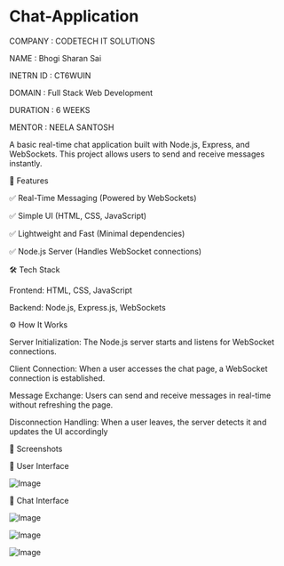 # Chat-Application


COMPANY : CODETECH IT SOLUTIONS

NAME : Bhogi Sharan Sai

INETRN ID : CT6WUIN

DOMAIN : Full Stack Web Development

DURATION : 6 WEEKS

MENTOR : NEELA SANTOSH

A basic real-time chat application built with Node.js, Express, and WebSockets. This project allows users to send and receive messages instantly.

🚀 Features

✅ Real-Time Messaging (Powered by WebSockets)

✅ Simple UI (HTML, CSS, JavaScript)

✅ Lightweight and Fast (Minimal dependencies)

✅ Node.js Server (Handles WebSocket connections)

🛠 Tech Stack

Frontend: HTML, CSS, JavaScript

Backend: Node.js, Express.js, WebSockets

⚙️ How It Works

Server Initialization: The Node.js server starts and listens for WebSocket connections.

Client Connection: When a user accesses the chat page, a WebSocket connection is established.

Message Exchange: Users can send and receive messages in real-time without refreshing the page.

Disconnection Handling: When a user leaves, the server detects it and updates the UI accordingly

📸 Screenshots

🔹 User Interface

![Image](https://github.com/user-attachments/assets/e2f961d3-a146-47d8-8ab0-347ac2e146c9)

🔹 Chat Interface

![Image](https://github.com/user-attachments/assets/78439b21-7e99-4e87-9b5f-f609a70e1b42)

![Image](https://github.com/user-attachments/assets/bbdfb21d-5feb-44c3-b8ea-29354eed6646)

![Image](https://github.com/user-attachments/assets/2918cd1c-61ce-40ed-abdc-e85865f477a6)
